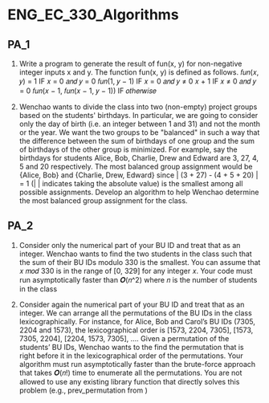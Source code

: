 # ENG_EC_330_Algorithms

## PA_1
1) Write a program to generate the result of fun(x, y) for non-negative integer inputs x and y. The function fun(x, y) is defined as follows.
𝑓𝑢𝑛(𝑥, 𝑦) =
      1                               IF 𝑥 = 0 𝑎𝑛𝑑 𝑦 = 0
      𝑓𝑢𝑛(1, 𝑦 − 1)                   IF 𝑥 = 0 𝑎𝑛𝑑 𝑦 ≠ 0
        𝑥 + 1                         IF 𝑥 ≠ 0 𝑎𝑛𝑑 𝑦 = 0
      𝑓𝑢𝑛(𝑥 − 1, 𝑓𝑢𝑛(𝑥 − 1, 𝑦 − 1))   IF 𝑜𝑡ℎ𝑒𝑟𝑤𝑖𝑠𝑒

2) Wenchao wants to divide the class into two (non-empty) project groups based on the students' birthdays. In particular, we are going to consider only the day of birth (i.e. an integer between 1 and 31) and not the month or the year. We want the two
groups to be "balanced" in such a way that the difference between the sum of birthdays of one group and the sum of birthdays of the other group is minimized.
For example, say the birthdays for students Alice, Bob, Charlie, Drew and Edward are 3, 27, 4, 5 and 20 respectively. The most balanced group assignment would be {Alice, Bob} and {Charlie, Drew, Edward} since | (3 + 27) - (4 + 5 + 20) | = 1 (| |
indicates taking the absolute value) is the smallest among all possible assignments. Develop an algorithm to help Wenchao determine the most balanced group
assignment for the class.

## PA_2
1)  Consider only the numerical part of your BU ID and treat that as an integer. Wenchao wants to find the two students in the class such that the sum of their BU IDs modulo 330 is the smallest. You can assume that 𝑥 𝑚𝑜𝑑 330 is in the range of [0, 329] for any integer 𝑥. Your code must run asymptotically faster than 𝑶(𝑛^2) where 𝑛 is the number of students in the class

2) Consider again the numerical part of your BU ID and treat that as an integer. We can arrange all the permutations of the BU IDs in the class lexicographically. For instance, for Alice, Bob and Carol’s BU IDs (7305, 2204 and 1573), the lexicographical order is [1573, 2204, 7305], [1573, 7305, 2204], [2204, 1573, 7305], …. Given a permutation of the students’ BU IDs, Wenchao wants to the find the permutation that is right before it in the lexicographical order of the permutations. Your algorithm must run asymptotically faster than the brute-force approach that takes 𝑶(𝑛!) time to enumerate all the permutations. You are not allowed to use any existing
library function that directly solves this problem (e.g., prev_permutation from <algorithm>)

